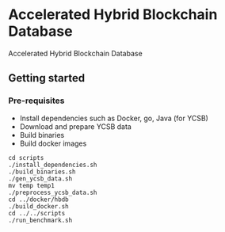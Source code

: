 # Accelerated Hybrid Blockchain Database

Accelerated Hybrid Blockchain Database

## Getting started

### Pre-requisites

- Install dependencies such as Docker, go, Java (for YCSB)
- Download and prepare YCSB data
- Build binaries
- Build docker images

```
cd scripts
./install_dependencies.sh
./build_binaries.sh
./gen_ycsb_data.sh 
mv temp temp1
./preprocess_ycsb_data.sh
cd ../docker/hbdb
./build_docker.sh
cd ../../scripts
./run_benchmark.sh
```